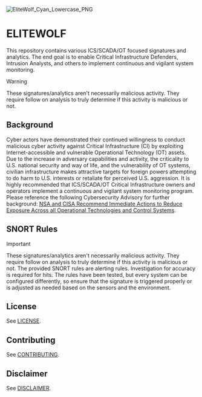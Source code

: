 
![EliteWolf_Cyan_Lowercase_PNG](https://github.com/nsacyber/ELITEWOLF/assets/136510124/ffa91e06-31fd-4438-a0fc-75e0a4730dd3)

# ELITEWOLF

This repository contains various ICS/SCADA/OT focused signatures and analytics. The end goal is to enable Critical Infrastructure Defenders, Intrusion Analysts, and others to implement continuous and vigilant system monitoring.

> [!WARNING] 
> These signatures/analytics aren't necessarily malicious activity. They require follow on analysis to truly determine if this activity is malicious or not. 


## Background

Cyber actors have demonstrated their continued willingness to conduct malicious cyber activity
against Critical Infrastructure (CI) by exploiting Internet-accessible and vulnerable Operational Technology (OT) assets. Due to the
increase in adversary capabilities and activity, the criticality to U.S. national security and way of life, and the vulnerability
of OT systems, civilian infrastructure makes attractive targets for foreign powers attempting to do harm to U.S. interests or
retaliate for perceived U.S. aggression. It is highly recommended that ICS/SCADA/OT Critical Infrastructure owners and operators implement a continuous and vigilant system monitoring program. 
Please reference the following Cybersecurity Advisory for further background: [NSA and CISA Recommend Immediate Actions to Reduce 
Exposure Across all Operational Technologies and Control Systems](https://media.defense.gov/2020/Jul/23/2002462846/-1/-1/0/OT_ADVISORY-DUAL-OFFICIAL-20200722.PDF).


## SNORT Rules

>[!IMPORTANT] 
> These signatures/analytics aren't necessarily malicious activity. They require follow on analysis to truly determine if this activity is malicious or not. The provided SNORT rules are alerting rules. Investigation for accuracy is required for hits. The rules have been tested, but every system can be configured differently, so ensure that the signature is triggered properly or is adjusted as needed based on the sensors and the environment.



## License

See [LICENSE](LICENSE.md).


## Contributing

See [CONTRIBUTING](CONTRIBUTING.md).


## Disclaimer

See [DISCLAIMER](DISCLAIMER.md).
